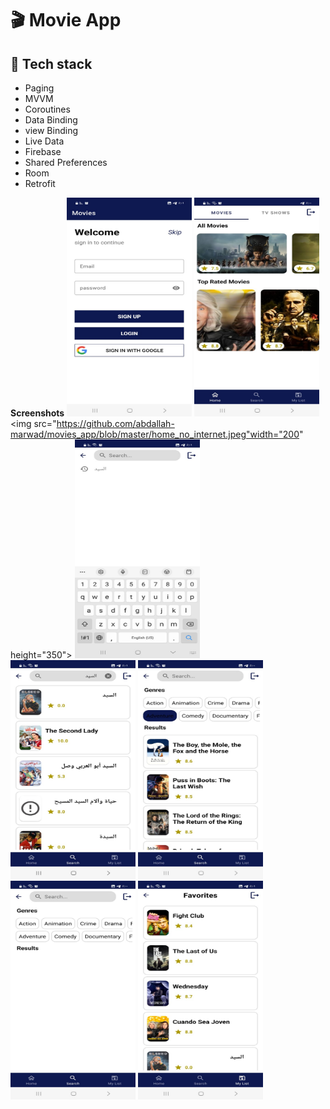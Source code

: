 # :clapper:	Movie App


## :rocket: Tech stack
 
- Paging
- MVVM
- Coroutines
- Data Binding
- view Binding
- Live Data
- Firebase
- Shared Preferences
- Room
- Retrofit


**Screenshots**
<img src="https://github.com/abdallah-marwad/movies_app/blob/master/login.jpeg" width="200" height="350">
<img src="https://github.com/abdallah-marwad/movies_app/blob/master/home.jpeg" width="200" height="350">
<img src="https://github.com/abdallah-marwad/movies_app/blob/master/home_no_internet.jpeg"width="200" height="350">
<img src="https://github.com/abdallah-marwad/movies_app/blob/master/search%20history.jpeg" width="200" height="350">
<img src="https://github.com/abdallah-marwad/movies_app/blob/master/search.jpeg" width="200" height="350">
<img src="https://github.com/abdallah-marwad/movies_app/blob/master/search%20genres%202.jpeg" width="200" height="350">
<img src="https://github.com/abdallah-marwad/movies_app/blob/master/search%20genres%201.jpeg" width="200" height="350">
<img src="https://github.com/abdallah-marwad/movies_app/blob/master/favourite.jpeg" width="200" height="350">










